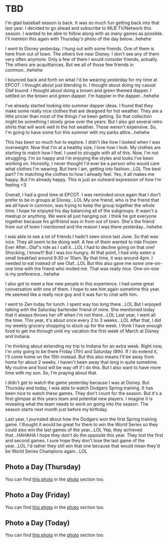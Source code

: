 # TBD

I'm glad baseball season is back. It was so much fun getting back into that last year. I decided to go ahead and subscribe to MLB TV/Network this season. I wanted to be able to follow along with as many games as possible. I'll mention this again with Thursday's photo of the day below...hehehe

I went to Disney yesterday. I hung out with some friends. One of them is here from out of town. The others live near Disney. I don't see any of them very often anymore. Only a few of them I would consider friends, actually. The others are acquittances. But we all of those few friends in common...hehehe

I bounced back and forth on what I'd be wearing yesterday for my time at EPCOT. I thought about just blending in. I thought about doing my casual Olaf bound. I thought about doing a brown and green themed dapper. I settled on the brown and green dapper. I'm happier in the dapper...hehehe

I've already started looking into summer dapper ideas. I found that they make some really nice clothes that are designed for hot weather. They are a little pricier than most of the things I've been getting. So that collection might be something I slowly grow over the years. But I also got several retro shirts that will work well in the hot weather. Those weren't expensive. So, I'm going to have some fun this summer with my parks attire...hehehe

This has been so much fun to explore. I didn't like how I looked when I was overweight. Now that I'm at a healthy size, I love how I look. My clothes are starting to match how I feel. I used to struggle with all of this. Now, I'm not struggling. I'm so happy and I'm enjoying the styles and looks I've been working on. Honestly, I never thought I'd ever be a person who would care what clothes I'm wearing. But here I am, getting into fashion...LOL The best part? I'm matching the clothes to how I already feel. Yes, it all makes me happy. But I'm already happy. This is just an outward expression of how I'm feeling <3

Overall, I had a good time at EPCOT. I was reminded once again that I don't prefer to be in groups at Disney...LOL My one friend, who is the friend that we all have in common, was trying to keep the group together the whole time. I hope he enjoyed his day balancing all of the subgroups. It wasn't a meetup or anything. We were all just hanging out. I think he got everyone together because his girlfriend was in from out of town. She's the friend from out of town I mentioned and the reason I was there yesterday...hehehe

I was able to see a lot of friends I hadn't seen since last June. So that was nice. They all seem to be doing well. A few of them wanted to ride Frozen Ever After...Olaf's ride as I call it...LOL I had to decline going on that one! Shocking, I know!!! But I was too hungry. At that point, I had only eaten a small breakfast around 9:30 or 10am. By that time, it was around 4pm. I needed to eat instead of see Olaf...LOL But this also gave me some one-on-one time with the friend who invited me. That was really nice. One-on-one is my preference...hehehe

I also got to meet a few new people in this experience. I had some great conversation with one of them. I hope to see him again sometime this year. He seemed like a really nice guy and it was fun to chat with him.

I went to Zen today for lunch. I spent way too long there...LOL But I enjoyed talking with the Saturday bartender friend of mine. She mentioned today that it always throws her off when I'm not there...LOL Last year, I went all the time. This year, it's about once every 2 to 3 weeks...LOL After that, I did my weekly grocery shopping to stock up for the week. I think I have enough food to get me through until my vacation the first week of March at Disney and Indiana.

I'm thinking about extending my trip to Indiana for an extra week. Right now, I'm only going to be there Friday (7th) and Saturday (8th). If I do extend it, I'll come home on the 15th instead. But this also means I'll be away from home for about 2 weeks. I haven't been away that long in quite sometime. My routine and food will be way off if I do this. But I also want to have more time with my son. So, I'm praying about that.

I didn't get to watch the game yesterday because I was at Disney. But Thursday and today, I was able to watch Dodgers Spring training. It has been nice to watch these games. They don't count for the season. But it's a first glimpse at this years team and potential new players. I imagine it is revealing what the team needs to work on going into the season. The season starts next month just before my birthday.

Last year, I journaled about how the Dodgers won the first Spring training game. I thought it would be great for them to win the World Series so they could also win the last games of the year...LOL Yep, they achieved that...HAHAHA I hope they don't do the opposite this year. They lost the first and second games. I sure hope they don't lose the last game of the year...LOL I'd rather they still win that one because that would mean they'd be World Series Champions again...LOL



## Photo a Day (Thursday)

<!--@include: @/photos/photo-a-day/2025/02/20.md{3,}-->

You can find [this photo](/photos/photo-a-day/2025/02/20) in the [photo](/photos/) section too.

## Photo a Day (Friday)

<!--@include: @/photos/photo-a-day/2025/02/21.md{3,}-->

You can find [this photo](/photos/photo-a-day/2025/02/21) in the [photo](/photos/) section too.

## Photo a Day (Today)

<!--@include: @/photos/photo-a-day/2025/02/22.md{3,}-->

You can find [this photo](/photos/photo-a-day/2025/02/22) in the [photo](/photos/) section too.